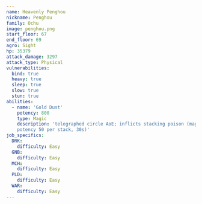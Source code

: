 ```yaml
---
name: Heavenly Penghou
nickname: Penghou
family: Ochu
image: penghou.png
start_floor: 67
end_floor: 69
agro: Sight
hp: 35379
attack_damage: 3297
attack_type: Physical
vulnerabilities:
  bind: true
  heavy: true
  sleep: true
  slow: true
  stun: true
abilities:
  - name: 'Gold Dust'
    potency: 800
    type: Magic
    description: 'telegraphed circle AoE; inflicts stacking poison (magic DoT
    potency 50 per stack, 30s)'
job_specifics:
  DRK:
    difficulty: Easy
  GNB:
    difficulty: Easy
  MCH:
    difficulty: Easy
  PLD:
    difficulty: Easy
  WAR:
    difficulty: Easy
---
```

